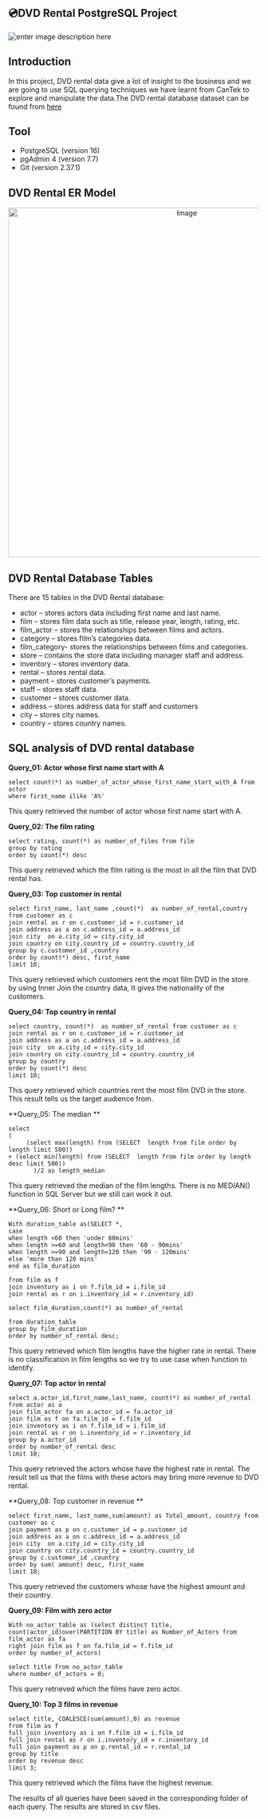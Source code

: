 ## 💿DVD Rental PostgreSQL Project


![enter image description here](https://img.lemde.fr/2022/05/04/0/0/5760/3840/800/0/75/0/f5f9669_1651669070859-rea9343106-1.jpg)

##  Introduction
In this project, DVD rental data give a lot of insight to the business and we are going to use SQL querying techniques we have learnt from CanTek to explore and manipulate the data.The DVD rental database dataset can be found from [here](https://www.postgresqltutorial.com/postgresql-getting-started/postgresql-sample-database/)


## Tool
 - PostgreSQL (version 16)
 - pgAdmin 4 (version 7.7)
 - Git (version 2.37.1)

##  DVD Rental ER Model
<p align="center">
  <img src="https://github.com/gordonkwokkwok/DVD-Rental-PostgreSQL-Project/assets/112631794/5c55cbde-9e67-4363-99bc-177bf7903882" alt="Image" width="700">
</p>

##  DVD Rental Database Tables
There are 15 tables in the DVD Rental database:

- actor – stores actors data including first name and last name.
- film – stores film data such as title, release year, length, rating, etc.
- film_actor – stores the relationships between films and actors.
- category – stores film’s categories data.
- film_category- stores the relationships between films and categories.
- store – contains the store data including manager staff and address.
- inventory – stores inventory data.
- rental – stores rental data.
- payment – stores customer’s payments.
- staff – stores staff data.
- customer – stores customer data.
- address – stores address data for staff and customers
- city – stores city names.
- country – stores country names.

## SQL analysis of DVD rental database

**Query_01: Actor whose first name start with A**

    select count(*) as number_of_actor_whose_first_name_start_with_A from actor
    where first_name ilike 'A%'

This query retrieved the number of actor whose first name start with A.

**Query_02: The film rating**

    select rating, count(*) as number_of_films from film
    group by rating
    order by count(*) desc

This query retrieved which the film rating is the most in all the film that DVD rental has.

**Query_03: Top customer in rental**

    select first_name, last_name ,count(*)  as number_of_rental,country from customer as c
    join rental as r on c.customer_id = r.customer_id
    join address as a on c.address_id = a.address_id
    join city  on a.city_id = city.city_id
    join country on city.country_id = country.country_id
    group by c.customer_id ,country
    order by count(*) desc, first_name
    limit 10;

This query retrieved which customers rent the most film DVD in the store. by using Inner Join the country data, It gives the nationality of the customers.

**Query_04: Top country in rental**

    select country, count(*)  as number_of_rental from customer as c
    join rental as r on c.customer_id = r.customer_id
    join address as a on c.address_id = a.address_id
    join city  on a.city_id = city.city_id
    join country on city.country_id = country.country_id
    group by country
    order by count(*) desc
    limit 10;

This query retrieved which countries rent the most film DVD in the store. This result tells us the target audience from.

**Query_05: The median **

    select
    (
	     (select max(length) from (SELECT  length from film order by length limit 500))
    + (select min(length) from (SELECT  length from film order by length desc limit 500))
	       )/2 as length_median

This query retrieved the median of the film lengths. There is no MEDIAN() function in SQL Server but we still can work it out.

**Query_06: Short or Long film? **

    With duration_table as(SELECT *,
    case 
    when length <60 then 'under 60mins'
    when length >=60 and length<90 then '60 - 90mins'
    when length >=90 and length<120 then '90 - 120mins'
    else 'more than 120 mins'
    end as film_duration

    from film as f
    join inventory as i on f.film_id = i.film_id
    join rental as r on i.inventory_id = r.inventory_id)

    select film_duration,count(*) as number_of_rental
  
    from duration_table
    group by film_duration
    order by number_of_rental desc;
  
 This query retrieved which film lengths have the higher rate in rental. There is no classification in film lengths so we try to use case when function to identify.

    
**Query_07: Top actor in rental**

    select a.actor_id,first_name,last_name, count(*) as number_of_rental
    from actor as a
    join film_actor fa on a.actor_id = fa.actor_id
    join film as f on fa.film_id = f.film_id
    join inventory as i on f.film_id = i.film_id
    join rental as r on i.inventory_id = r.inventory_id
    group by a.actor_id
    order by number_of_rental desc
    limit 10;

This query retrieved the actors whose have the highest rate in rental. The result tell us that the films with these actors may bring more revenue to DVD rental.
    
**Query_08: Top customer in revenue **

    select first_name, last_name,sum(amount) as Total_amount, country from customer as c
    join payment as p on c.customer_id = p.customer_id
    join address as a on c.address_id = a.address_id
    join city  on a.city_id = city.city_id
    join country on city.country_id = country.country_id
    group by c.customer_id ,country
    order by sum( amount) desc, first_name
    limit 10;

This query retrieved the customers whose have the highest amount and their country.
    
**Query_09: Film with zero actor**

    With no_actor_table as (select distinct title, 
    count(actor_id)over(PARTITION BY title) as Number_of_Actors from film_actor as fa
    right join film as f on fa.film_id = f.film_id
    order by number_of_actors)

    select title from no_actor_table
    where number_of_actors = 0;

This query retrieved which the films have zero actor.


**Query_10: Top 3 films in revenue**

    select title, COALESCE(sum(amount),0) as revenue
    from film as f
    full join inventory as i on f.film_id = i.film_id
    full join rental as r on i.inventory_id = r.inventory_id
    full join payment as p on p.rental_id = r.rental_id
    group by title
    order by revenue desc
    limit 3;

This query retrieved which the films have the highest revenue.


The results of all queries have been saved in the corresponding folder of each query. The results are stored in csv files.
